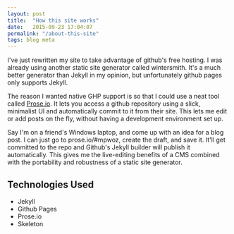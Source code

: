 ```yaml
---
layout: post
title:  "How this site works"
date:   2015-09-23 17:04:07
permalink: "/about-this-site"
tags: blog meta
---
```


I've just rewritten my site to take advantage of github's free hosting. I was already using another static site
generator called wintersmith. It's a much better generator than Jekyll in my opinion, but unfortunately github
pages only supports Jekyll.

The reason I wanted native GHP support is so that I could use a neat tool called [Prose.io](http://prose.io).
It lets you access a github repository using a slick, minimalist UI and automatically commit to it from their site.
This lets me edit or add posts on the fly, without having a development environment set up.

Say I'm on a friend's Windows laptop, and come up with an idea for a blog post. I can just go to prose.io/#mpwoz, 
create the draft, and save it. It'll get committed to the repo and Github's Jekyll builder will publish it
automatically. This gives me the live-editing benefits of a CMS combined with the portability and robustness
of a static site generator.

## Technologies Used

- Jekyll
- Github Pages
- Prose.io
- Skeleton

